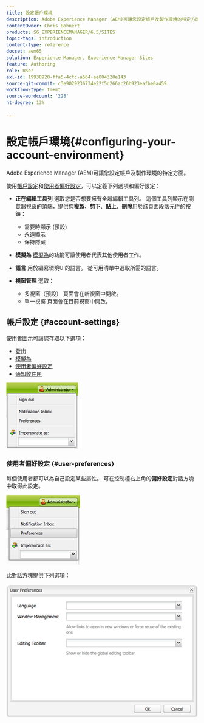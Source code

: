 ```yaml
---
title: 設定帳戶環境
description: Adobe Experience Manager (AEM)可讓您設定帳戶及製作環境的特定方面。
contentOwner: Chris Bohnert
products: SG_EXPERIENCEMANAGER/6.5/SITES
topic-tags: introduction
content-type: reference
docset: aem65
solution: Experience Manager, Experience Manager Sites
feature: Authoring
role: User
exl-id: 19930920-ffa5-4cfc-a564-ae004320e143
source-git-commit: c3e9029236734e22f5d266ac26b923eafbe0a459
workflow-type: tm+mt
source-wordcount: '228'
ht-degree: 13%

---
```


# 設定帳戶環境{#configuring-your-account-environment}

Adobe Experience Manager (AEM)可讓您設定帳戶及製作環境的特定方面。

使用[帳戶設定](#account-settings)和[使用者偏好設定](#user-preferences)，可以定義下列選項和偏好設定：

* **正在編輯工具列**
選取您是否想要擁有全域編輯工具列。 這個工具列顯示在瀏覽器視窗的頂端，提供您&#x200B;**複製**、**剪下**、**貼上**、**刪除**&#x200B;用於該頁面段落元件的按鈕：

   * 需要時顯示 (預設)
   * 永遠顯示
   * 保持隱藏

* **模擬為**
[模擬為](/help/sites-administering/security.md#impersonating-another-user)的功能可讓使用者代表其他使用者工作。

* **語言**
用於編寫環境UI的語言。 從可用清單中選取所需的語言。

* **視窗管理**
選取：

   * 多視窗（預設）
頁面會在新視窗中開啟。
   * 單一視窗
頁面會在目前視窗中開啟。

## 帳戶設定 {#account-settings}

使用者圖示可讓您存取以下選項：

* 登出
* [模擬為](/help/sites-administering/security.md#impersonating-another-user)
* [使用者偏好設定](#user-preferences)
* [通知收件匣](/help/sites-classic-ui-authoring/author-env-inbox.md)

![chlimage_1-122](assets/chlimage_1-122.png)

### 使用者偏好設定 {#user-preferences}

每個使用者都可以為自己設定某些屬性。 可在控制檯右上角的&#x200B;**偏好設定**&#x200B;對話方塊中取得此設定。

![screen_shot_2012-02-08at105033am](assets/screen_shot_2012-02-08at105033am.png)

此對話方塊提供下列選項：

![chlimage_1-123](assets/chlimage_1-123.png)
